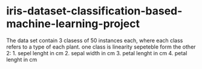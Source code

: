 # iris-dataset-classification-based-machine-learning-project
The data set contain 3 clasess of 50 instances each, where each class refers to a type of each plant. one class is 
linearity sepeteble form the other 2:
    1. sepel lenght in cm
    2. sepal width in cm 
    3. petal lenght in cm 
    4. petal lenght in cm
